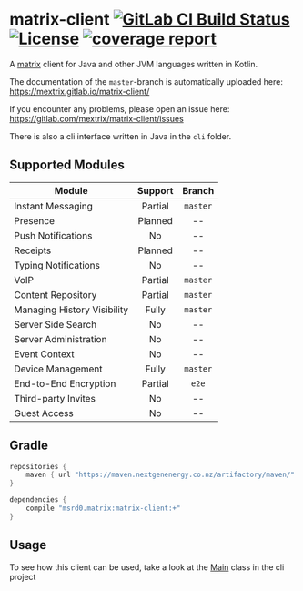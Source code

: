 # matrix-client [![GitLab CI Build Status](https://gitlab.com/mextrix/matrix-client/badges/master/build.svg)](https://gitlab.com/mextrix/matrix-client/pipelines) [![License](https://img.shields.io/badge/license-GPL--3.0-blue.svg)](https://www.gnu.org/licenses/gpl-3.0) [![coverage report](https://gitlab.com/mextrix/matrix-client/badges/master/coverage.svg)](https://gitlab.com/mextrix/matrix-client/commits/master)

A [matrix](https://matrix.org/) client for Java and other JVM languages written in Kotlin.

The documentation of the `master`-branch is automatically uploaded here:
https://mextrix.gitlab.io/matrix-client/

If you encounter any problems, please open an issue here:
https://gitlab.com/mextrix/matrix-client/issues

There is also a cli interface written in Java in the `cli` folder.

## Supported Modules

| Module | Support | Branch |
|--------|:-------:|:------:|
| Instant Messaging | Partial | `master` |
| Presence | Planned | -- |
| Push Notifications | No | -- |
| Receipts | Planned | -- |
| Typing Notifications | No | -- |
| VoIP | Partial | `master` |
| Content Repository | Partial | `master` |
| Managing History Visibility | Fully | `master` |
| Server Side Search | No | -- |
| Server Administration | No | -- |
| Event Context | No | -- |
| Device Management | Fully | `master` |
| End-to-End Encryption | Partial | `e2e` |
| Third-party Invites | No | -- |
| Guest Access | No | -- |

## Gradle

```gradle
repositories {
	maven { url "https://maven.nextgenenergy.co.nz/artifactory/maven/" }
}

dependencies {
	compile "msrd0.matrix:matrix-client:+"
}
```

## Usage

To see how this client can be used, take a look at the
[Main](https://gitlab.com/mextrix/matrix-client/blob/master/cli/src/msrd0/matrix/client/cli/Main.java)
class in the cli project
